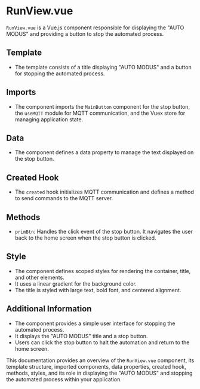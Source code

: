# RunView.vue

`RunView.vue` is a Vue.js component responsible for displaying the "AUTO MODUS" and providing a button to stop the automated process.

## Template

- The template consists of a title displaying "AUTO MODUS" and a button for stopping the automated process.

## Imports

- The component imports the `MainButton` component for the stop button, the `useMQTT` module for MQTT communication, and the Vuex store for managing application state.

## Data

- The component defines a data property to manage the text displayed on the stop button.

## Created Hook

- The `created` hook initializes MQTT communication and defines a method to send commands to the MQTT server.

## Methods

- `primBtn`: Handles the click event of the stop button. It navigates the user back to the home screen when the stop button is clicked.

## Style

- The component defines scoped styles for rendering the container, title, and other elements.
- It uses a linear gradient for the background color.
- The title is styled with large text, bold font, and centered alignment.

## Additional Information

- The component provides a simple user interface for stopping the automated process.
- It displays the "AUTO MODUS" title and a stop button.
- Users can click the stop button to halt the automation and return to the home screen.

This documentation provides an overview of the `RunView.vue` component, its template structure, imported components, data properties, created hook, methods, styles, and its role in displaying the "AUTO MODUS" and stopping the automated process within your application.